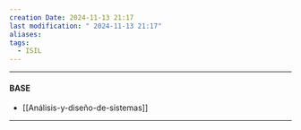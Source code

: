 ```yaml
---
creation Date: 2024-11-13 21:17
last modification: " 2024-11-13 21:17"
aliases: 
tags:
  - ISIL
---
```

___
#### BASE
-  [[Análisis-y-diseño-de-sistemas]]
___

